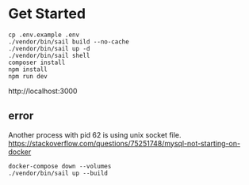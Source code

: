 # Get Started

```
cp .env.example .env
./vendor/bin/sail build --no-cache
./vendor/bin/sail up -d
./vendor/bin/sail shell
composer install
npm install
npm run dev
```
http://localhost:3000

## error
Another process with pid 62 is using unix socket file. <br>
https://stackoverflow.com/questions/75251748/mysql-not-starting-on-docker
```
docker-compose down --volumes
./vendor/bin/sail up --build
```